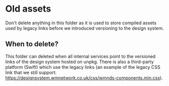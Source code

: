 # Old assets

Don't delete anything in this folder as it is used to store compiled assets used by legacy links before we introduced versioning to the design system.

## When to delete?

This folder can deleted when all internal services point to the versioned links of the design system hosted on unpkg.
There is also a third-party platform (Swift) which use the legacy links (an example of the legacy CSS link that we still support: https://designsystem.wmnetwork.co.uk/css/wmnds-components.min.css).
